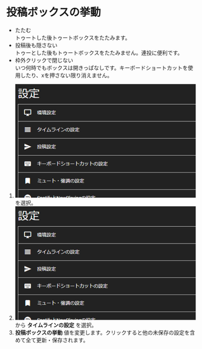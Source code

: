 # 投稿ボックスの挙動
* たたむ  
トゥートした後トゥートボックスをたたみます。
* 投稿後も隠さない  
トゥーとした後もトゥートボックスをたたみません。連投に便利です。
* 枠外クリックで閉じない  
いつ何時でもボックスは開きっぱなしです。キーボードショートカットを使用したり、xを押さない限り消えません。  

1. ![settings1](/media/settings1.png)を選択。
1. ![settings2](/media/settings2.png)から __タイムラインの設定__ を選択。
1.  __投稿ボックスの挙動__ 値を変更します。クリックすると他の未保存の設定を含めて全て更新・保存されます。

